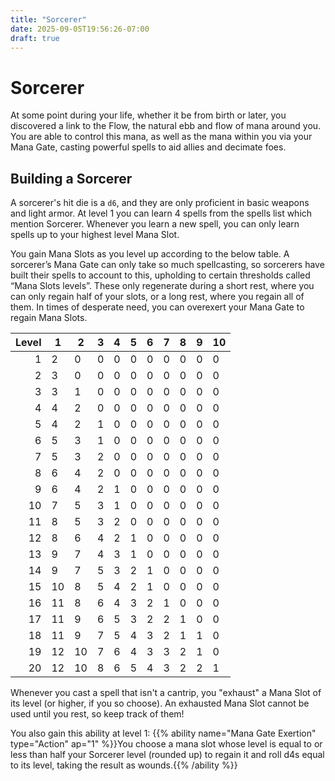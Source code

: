 ```yaml
---
title: "Sorcerer"
date: 2025-09-05T19:56:26-07:00
draft: true
---
```


# Sorcerer
At some point during your life, whether it be from birth or later, you discovered a link to the Flow, the natural ebb and flow of mana around you. You are able to control this mana, as well as the mana within you via your Mana Gate, casting powerful spells to aid allies and decimate foes.

## Building a Sorcerer
A sorcerer's hit die is a `d6`, and they are only proficient in basic weapons and light armor. At level 1 you can learn 4 spells from the spells list which mention Sorcerer. Whenever you learn a new spell, you can only learn spells up to your highest level Mana Slot.

You gain Mana Slots as you level up according to the below table. A sorcerer’s Mana Gate can only take so much spellcasting, so sorcerers have built their spells to account to this, upholding to certain thresholds called “Mana Slots levels”. These only regenerate during a short rest, where you can only regain half of your slots, or a long rest, where you regain all of them. In times of desperate need, you can overexert your Mana Gate to regain Mana Slots.

| Level | 1  | 2  | 3 | 4 | 5 | 6 | 7 | 8 | 9 | 10 |
| ----: | -- | -- | - | - | - | - | - | - | - | -- |
| 1     | 2  | 0  | 0 | 0 | 0 | 0 | 0 | 0 | 0 | 0  |
| 2     | 3  | 0  | 0 | 0 | 0 | 0 | 0 | 0 | 0 | 0  |
| 3     | 3  | 1  | 0 | 0 | 0 | 0 | 0 | 0 | 0 | 0  |
| 4     | 4  | 2  | 0 | 0 | 0 | 0 | 0 | 0 | 0 | 0  |
| 5     | 4  | 2  | 1 | 0 | 0 | 0 | 0 | 0 | 0 | 0  |
| 6     | 5  | 3  | 1 | 0 | 0 | 0 | 0 | 0 | 0 | 0  |
| 7     | 5  | 3  | 2 | 0 | 0 | 0 | 0 | 0 | 0 | 0  |
| 8     | 6  | 4  | 2 | 0 | 0 | 0 | 0 | 0 | 0 | 0  |
| 9     | 6  | 4  | 2 | 1 | 0 | 0 | 0 | 0 | 0 | 0  |
| 10    | 7  | 5  | 3 | 1 | 0 | 0 | 0 | 0 | 0 | 0  |
| 11    | 8  | 5  | 3 | 2 | 0 | 0 | 0 | 0 | 0 | 0  |
| 12    | 8  | 6  | 4 | 2 | 1 | 0 | 0 | 0 | 0 | 0  |
| 13    | 9  | 7  | 4 | 3 | 1 | 0 | 0 | 0 | 0 | 0  |
| 14    | 9  | 7  | 5 | 3 | 2 | 1 | 0 | 0 | 0 | 0  |
| 15    | 10 | 8  | 5 | 4 | 2 | 1 | 0 | 0 | 0 | 0  |
| 16    | 11 | 8  | 6 | 4 | 3 | 2 | 1 | 0 | 0 | 0  |
| 17    | 11 | 9  | 6 | 5 | 3 | 2 | 2 | 1 | 0 | 0  |
| 18    | 11 | 9  | 7 | 5 | 4 | 3 | 2 | 1 | 1 | 0  |
| 19    | 12 | 10 | 7 | 6 | 4 | 3 | 3 | 2 | 1 | 0  |
| 20    | 12 | 10 | 8 | 6 | 5 | 4 | 3 | 2 | 2 | 1  |

Whenever you cast a spell that isn't a cantrip, you "exhaust" a Mana Slot of its level (or higher, if you so choose). An exhausted Mana Slot cannot be used until you rest, so keep track of them!

You also gain this ability at level 1:
{{% ability name="Mana Gate Exertion" type="Action" ap="1" %}}You choose a mana slot whose level is equal to or less than half your Sorcerer level (rounded up) to regain it and roll d4s equal to its level, taking the result as wounds.{{% /ability %}}